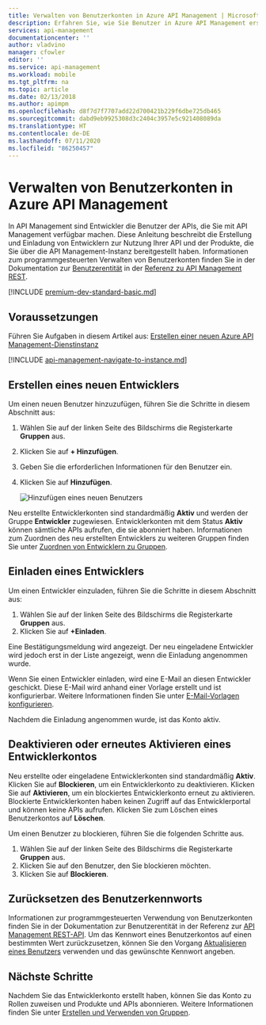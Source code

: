 ```yaml
---
title: Verwalten von Benutzerkonten in Azure API Management | Microsoft Docs
description: Erfahren Sie, wie Sie Benutzer in Azure API Management erstellen und einladen.
services: api-management
documentationcenter: ''
author: vladvino
manager: cfowler
editor: ''
ms.service: api-management
ms.workload: mobile
ms.tgt_pltfrm: na
ms.topic: article
ms.date: 02/13/2018
ms.author: apimpm
ms.openlocfilehash: d8f7d7f7707add22d700421b229f6dbe725db465
ms.sourcegitcommit: dabd9eb9925308d3c2404c3957e5c921408089da
ms.translationtype: HT
ms.contentlocale: de-DE
ms.lasthandoff: 07/11/2020
ms.locfileid: "86250457"
---
```

# <a name="how-to-manage-user-accounts-in-azure-api-management"></a>Verwalten von Benutzerkonten in Azure API Management

In API Management sind Entwickler die Benutzer der APIs, die Sie mit API Management verfügbar machen. Diese Anleitung beschreibt die Erstellung und Einladung von Entwicklern zur Nutzung Ihrer API und der Produkte, die Sie über die API Management-Instanz bereitgestellt haben. Informationen zum programmgesteuerten Verwalten von Benutzerkonten finden Sie in der Dokumentation zur [Benutzerentität](/rest/api/apimanagement/2019-12-01/user) in der [Referenz zu API Management REST](/rest/api/apimanagement/).

[!INCLUDE [premium-dev-standard-basic.md](../../includes/api-management-availability-premium-dev-standard-basic.md)]

## <a name="prerequisites"></a>Voraussetzungen

Führen Sie Aufgaben in diesem Artikel aus: [Erstellen einer neuen Azure API Management-Dienstinstanz](get-started-create-service-instance.md)

[!INCLUDE [api-management-navigate-to-instance.md](../../includes/api-management-navigate-to-instance.md)]

## <a name="create-a-new-developer"></a><a name="create-developer"> </a>Erstellen eines neuen Entwicklers

Um einen neuen Benutzer hinzuzufügen, führen Sie die Schritte in diesem Abschnitt aus:

1. Wählen Sie auf der linken Seite des Bildschirms die Registerkarte **Gruppen** aus.
2. Klicken Sie auf **+ Hinzufügen**.
3. Geben Sie die erforderlichen Informationen für den Benutzer ein.
4. Klicken Sie auf **Hinzufügen**.

    ![Hinzufügen eines neuen Benutzers](./media/api-management-howto-create-or-invite-developers/api-management-create-developer.png)

Neu erstellte Entwicklerkonten sind standardmäßig **Aktiv** und werden der Gruppe **Entwickler** zugewiesen. Entwicklerkonten mit dem Status **Aktiv** können sämtliche APIs aufrufen, die sie abonniert haben. Informationen zum Zuordnen des neu erstellten Entwicklers zu weiteren Gruppen finden Sie unter [Zuordnen von Entwicklern zu Gruppen][How to associate groups with developers].

## <a name="invite-a-developer"></a><a name="invite-developer"> </a>Einladen eines Entwicklers
Um einen Entwickler einzuladen, führen Sie die Schritte in diesem Abschnitt aus:

1. Wählen Sie auf der linken Seite des Bildschirms die Registerkarte **Gruppen** aus.
2. Klicken Sie auf **+Einladen**.

Eine Bestätigungsmeldung wird angezeigt. Der neu eingeladene Entwickler wird jedoch erst in der Liste angezeigt, wenn die Einladung angenommen wurde. 

Wenn Sie einen Entwickler einladen, wird eine E-Mail an diesen Entwickler geschickt. Diese E-Mail wird anhand einer Vorlage erstellt und ist konfigurierbar. Weitere Informationen finden Sie unter [E-Mail-Vorlagen konfigurieren][Configure email templates].

Nachdem die Einladung angenommen wurde, ist das Konto aktiv.

## <a name="deactivate-or-reactivate-a-developer-account"></a><a name="block-developer"> </a> Deaktivieren oder erneutes Aktivieren eines Entwicklerkontos

Neu erstellte oder eingeladene Entwicklerkonten sind standardmäßig **Aktiv**. Klicken Sie auf **Blockieren**, um ein Entwicklerkonto zu deaktivieren. Klicken Sie auf **Aktivieren**, um ein blockiertes Entwicklerkonto erneut zu aktivieren. Blockierte Entwicklerkonten haben keinen Zugriff auf das Entwicklerportal und können keine APIs aufrufen. Klicken Sie zum Löschen eines Benutzerkontos auf **Löschen**.

Um einen Benutzer zu blockieren, führen Sie die folgenden Schritte aus.

1. Wählen Sie auf der linken Seite des Bildschirms die Registerkarte **Gruppen** aus.
2. Klicken Sie auf den Benutzer, den Sie blockieren möchten.
3. Klicken Sie auf **Blockieren**.

## <a name="reset-a-user-password"></a>Zurücksetzen des Benutzerkennworts

Informationen zur programmgesteuerten Verwendung von Benutzerkonten finden Sie in der Dokumentation zur Benutzerentität in der Referenz zur [API Management REST-API](/rest/api/apimanagement/). Um das Kennwort eines Benutzerkontos auf einen bestimmten Wert zurückzusetzen, können Sie den Vorgang [Aktualisieren eines Benutzers](/rest/api/apimanagement/apimanagementrest/azure-api-management-rest-api-user-entity#UpdateUser) verwenden und das gewünschte Kennwort angeben.

## <a name="next-steps"></a><a name="next-steps"> </a>Nächste Schritte
Nachdem Sie das Entwicklerkonto erstellt haben, können Sie das Konto zu Rollen zuweisen und Produkte und APIs abonnieren. Weitere Informationen finden Sie unter [Erstellen und Verwenden von Gruppen][How to create and use groups].

[api-management-management-console]: ./media/api-management-howto-create-or-invite-developers/api-management-management-console.png
[api-management-add-new-user]: ./media/api-management-howto-create-or-invite-developers/api-management-add-new-user.png
[api-management-create-developer]: ./media/api-management-howto-create-or-invite-developers/api-management-create-developer.png
[api-management-invite-developer]: ./media/api-management-howto-create-or-invite-developers/api-management-invite-developer.png
[api-management-new-developer]: ./media/api-management-howto-create-or-invite-developers/api-management-new-developer.png
[api-management-invite-developer-window]: ./media/api-management-howto-create-or-invite-developers/api-management-invite-developer-window.png
[api-management-invite-developer-confirmation]: ./media/api-management-howto-create-or-invite-developers/api-management-invite-developer-confirmation.png
[api-management-pending-verification]: ./media/api-management-howto-create-or-invite-developers/api-management-pending-verification.png
[api-management-view-developer]: ./media/api-management-howto-create-or-invite-developers/api-management-view-developer.png
[api-management-reset-password]: ./media/api-management-howto-create-or-invite-developers/api-management-reset-password.png


[Create a new developer]: #create-developer
[Invite a developer]: #invite-developer
[Deactivate or reactivate a developer account]: #block-developer
[Next steps]: #next-steps
[How to create and use groups]: api-management-howto-create-groups.md
[How to associate groups with developers]: api-management-howto-create-groups.md#associate-group-developer

[Get started with Azure API Management]: get-started-create-service-instance.md
[Create an API Management service instance]: get-started-create-service-instance.md
[Configure email templates]: api-management-howto-configure-notifications.md#email-templates
